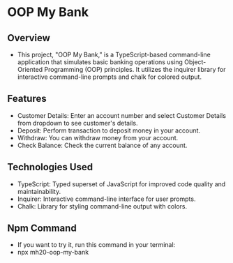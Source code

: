 # OOP My Bank

## Overview

* This project, "OOP My Bank," is a TypeScript-based command-line application that simulates basic banking operations using Object-Oriented Programming (OOP) principles. It utilizes the inquirer library for interactive command-line prompts and chalk for colored output.

## Features

* Customer Details: Enter an account number and select Customer Details from dropdown to see customer's details.
* Deposit: Perform transaction to deposit money in your account.
* Withdraw: You can withdraw money from your account.
* Check Balance: Check the current balance of any account.

## Technologies Used

* TypeScript: Typed superset of JavaScript for improved code quality and maintainability.
* Inquirer: Interactive command-line interface for user prompts.
* Chalk: Library for styling command-line output with colors.

## Npm Command

* If you want to try it, run this command in your terminal:
* npx mh20-oop-my-bank